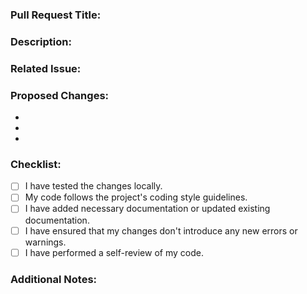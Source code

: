 
### Pull Request Title:
<!-- Add a concise title summarizing the changes in this pull request -->

### Description:
<!-- Provide a brief description of the changes introduced by this pull request -->

### Related Issue:
<!-- If this pull request is related to any issue, mention it here by referencing the issue number -->

### Proposed Changes:
<!-- List out the changes made in this pull request in a bullet-point format -->

- 
- 
- 

### Checklist:
<!-- Ensure that you have completed the following tasks before submitting this pull request -->

- [ ] I have tested the changes locally.
- [ ] My code follows the project's coding style guidelines.
- [ ] I have added necessary documentation or updated existing documentation.
- [ ] I have ensured that my changes don't introduce any new errors or warnings.
- [ ] I have performed a self-review of my code.

### Additional Notes:
<!-- Add any additional notes or context that might be helpful for reviewers -->
